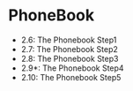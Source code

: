 # PhoneBook

- 2.6: The Phonebook Step1
- 2.7: The Phonebook Step2
- 2.8: The Phonebook Step3
- 2.9\*: The Phonebook Step4
- 2.10: The Phonebook Step5
